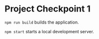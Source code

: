 # Project Checkpoint 1

`npm run build` builds the application.

`npm start` starts a local development server.